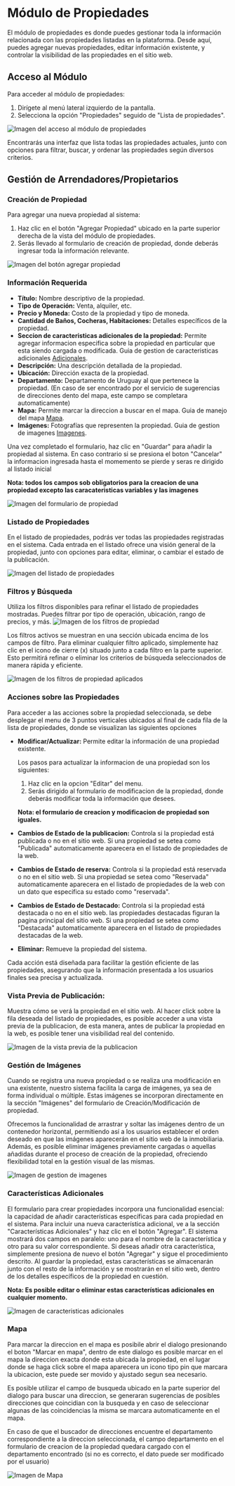 # Módulo de Propiedades

El módulo de propiedades es donde puedes gestionar toda la información relacionada con las propiedades listadas en la plataforma. Desde aquí, puedes agregar nuevas propiedades, editar información existente, y controlar la visibilidad de las propiedades en el sitio web.

## Acceso al Módulo

Para acceder al módulo de propiedades:

1. Dirígete al menú lateral izquierdo de la pantalla.
2. Selecciona la opción "Propiedades" seguido de "Lista de propiedades".

![Imagen del acceso al módulo de propiedades](/assets/propiedades/listaPropiedades.png)

Encontrarás una interfaz que lista todas las propiedades actuales, junto con opciones para filtrar, buscar, y ordenar las propiedades según diversos criterios.


## Gestión de Arrendadores/Propietarios

### Creación de Propiedad

Para agregar una nueva propiedad al sistema:

1. Haz clic en el botón "Agregar Propiedad" ubicado en la parte superior derecha de la vista del módulo de propiedades.
2. Serás llevado al formulario de creación de propiedad, donde deberás ingresar toda la información relevante.

![Imagen del botón agregar propiedad](/assets/propiedades/btnAgregarPropiedad.png)

### Información Requerida

- **Título:** Nombre descriptivo de la propiedad.
- **Tipo de Operación:** Venta, alquiler, etc.
- **Precio y Moneda:** Costo de la propiedad y tipo de moneda.
- **Cantidad de Baños, Cocheras, Habitaciones:** Detalles específicos de la propiedad.
- **Seccion de caracteristicas adicionales de la propiedad:** Permite agregar informacion especifica sobre la propiedad en particular que esta siendo cargada o modificada. Guia de gestion de caracteristicas adicionales [Adicionales](/administrator/modulo-de-propiedades.html#caracteristicas-adicionales).
- **Descripción:** Una descripción detallada de la propiedad.
- **Ubicación:** Dirección exacta de la propiedad. 
- **Departamento:** Departamento de Uruguay al que pertenece la propiedad. (En caso de ser encontrado por el servicio de sugerencias de direcciones dento del mapa, este campo se completara automaticamente) 
- **Mapa:** Permite marcar la direccion a buscar en el mapa. Guia de manejo del mapa  [Mapa](/administrator/modulo-de-propiedades.html#mapa).
- **Imágenes:** Fotografías que representen la propiedad. Guia de gestion de imagenes [Imagenes](/administrator/modulo-de-propiedades.html#gestion-de-imagenes).


Una vez completado el formulario, haz clic en "Guardar" para añadir la propiedad al sistema.
En caso contrario si se presiona el boton "Cancelar" la informacion ingresada hasta el momemento se pierde y seras re dirigido al listado inicial

**Nota: todos los campos sob obligatorios para la creacion de una propiedad excepto las caracateristicas variables y las imagenes**

![Imagen del formulario de propiedad](/assets/propiedades/FormCargarPropiedaCompleto.png)

### Listado de Propiedades

En el listado de propiedades, podrás ver todas las propiedades registradas en el sistema. Cada entrada en el listado ofrece una visión general de la propiedad, junto con opciones para editar, eliminar, o cambiar el estado de la publicación.

![Imagen del listado de propiedades](/assets/propiedades/soloListadoPropiedades.png)

### Filtros y Búsqueda

Utiliza los filtros disponibles para refinar el listado de propiedades mostradas. Puedes filtrar por tipo de operación, ubicación, rango de precios, y más.
![Imagen de los filtros de propiedad](/assets/propiedades/filtroPropiedades.png)


Los filtros activos se muestran en una sección ubicada encima de los campos de filtro. Para eliminar cualquier filtro aplicado, simplemente haz clic en el icono de cierre (x) situado junto a cada filtro en la parte superior. Esto permitirá refinar o eliminar los criterios de búsqueda seleccionados de manera rápida y eficiente.

![Imagen de los filtros de propiedad aplicados](/assets/propiedades/filtrosPropiedadesAplicados.png)

### Acciones sobre las Propiedades

Para acceder a las acciones sobre la propiedad seleccionada, se debe desplegar el menu de 3 puntos verticales ubicados al final de cada fila de la lista de propiedades, donde se visualizan las siguientes opciones

- **Modificar/Actualizar:** Permite editar la información de una propiedad existente.

    Los pasos para actualizar la informacion de una propiedad son los siguientes:

  1. Haz clic en la opcion "Editar" del menu.
  2. Serás dirigido al formulario de modificacion de la propiedad, donde deberás modificar toda la información que desees.

    **Nota: el formulario de creacion y modificacion de propiedad son iguales.**


- **Cambios de Estado de la publicacion:** Controla si la propiedad está publicada o no en el sitio web. Si una propiedad se setea como "Publicada" automaticamente aparecera en el listado de propiedades de la web.
- **Cambios de Estado de reserva:** Controla si la propiedad está reservada o no en el sitio web. Si una propiedad se setea como "Reservada" automaticamente aparecera en el listado de propiedades de la web con un dato que especifica su estado como "reservada".
- **Cambios de Estado de Destacado:** Controla si la propiedad está destacada o no en el sitio web. las propiedades destacadas figuran la pagina principal del sitio web. Si una propiedad se setea como "Destacada" automaticamente aparecera en el listado de propiedades destacadas de la web.
- **Eliminar:** Remueve la propiedad del sistema.

Cada acción está diseñada para facilitar la gestión eficiente de las propiedades, asegurando que la información presentada a los usuarios finales sea precisa y actualizada.


### Vista Previa de Publicación:
 Muestra cómo se verá la propiedad en el sitio web.
 Al hacer click sobre la fila deseada del listado de propiedades, es posible acceder a una vista previa de la publicacion, de esta manera, antes de publicar la propiedad en la web, es posible tener una visibilidad real del contenido.
 
 ![Imagen de la vista previa de la publicacion](/assets/propiedades/vistaPrevia.png)

### Gestión de Imágenes

Cuando se registra una nueva propiedad o se realiza una modificación en una existente, nuestro sistema facilita la carga de imágenes, ya sea de forma individual o múltiple. Estas imágenes se incorporan directamente en la sección "Imágenes" del formulario de Creación/Modificación de propiedad.

Ofrecemos la funcionalidad de arrastrar y soltar las imágenes dentro de un contenedor horizontal, permitiendo así a los usuarios establecer el orden deseado en que las imágenes aparecerán en el sitio web de la inmobiliaria. Además, es posible eliminar imágenes previamente cargadas o aquellas añadidas durante el proceso de creación de la propiedad, ofreciendo flexibilidad total en la gestión visual de las mismas.

 ![Imagen de gestion de imagenes](/assets/propiedades/gestionDeImagenes.png)


### Características Adicionales

El formulario para crear propiedades incorpora una funcionalidad esencial: la capacidad de añadir características específicas para cada propiedad en el sistema. Para incluir una nueva característica adicional, ve a la sección "Características Adicionales" y haz clic en el botón "Agregar". El sistema mostrará dos campos en paralelo: uno para el nombre de la característica y otro para su valor correspondiente. Si deseas añadir otra característica, simplemente presiona de nuevo el botón "Agregar" y sigue el procedimiento descrito. Al guardar la propiedad, estas características se almacenarán junto con el resto de la información y se mostrarán en el sitio web, dentro de los detalles específicos de la propiedad en cuestión.

**Nota: Es posible editar o eliminar estas características adicionales en cualquier momento.**

 ![Imagen de caracteristicas adicionales](/assets/propiedades/adicionales.png)


### Mapa

Para marcar la direccion en el mapa es posibile abrir el dialogo presionando el boton "Marcar en mapa", dentro de este dialogo es posible marcar en el mapa la direccion exacta donde esta ubicada la propiedad, en el lugar donde se haga click sobre el mapa aparecera un icono tipo pin que marcara la ubicacion, este puede ser movido y ajustado segun sea necesario. 

Es posible utilizar el campo de busqueda ubicado en la parte superior del dialogo para buscar una direccion, se generaran sugerencias de posibles direcciones que coincidian con la busqueda y en caso de seleccionar algunas de las coincidencias la misma se marcara automaticamente en el mapa.

En caso de que el buscador de direcciones encuentre el departamento correspondiente a la direccion seleccionada, el campo departamento en el formulario de creacion de la propiedad quedara cargado con el departamento encontrado (si no es correcto, el dato puede ser modificado por el usuario)

![Imagen de Mapa](/assets/propiedades/Mapa.png)
